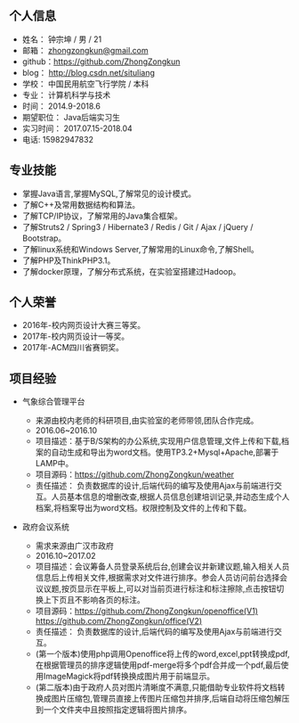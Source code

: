 ## 个人信息

+ 姓名： 钟宗坤 / 男 / 21
+ 邮箱： zhongzongkun@gmail.com
+ github：https://github.com/ZhongZongkun
+ blog： http://blog.csdn.net/situliang
+ 学校： 中国民用航空飞行学院 / 本科
+ 专业： 计算机科学与技术
+ 时间： 2014.9-2018.6
+ 期望职位： Java后端实习生
+ 实习时间： 2017.07.15-2018.04
+ 电话: 15982947832

## 专业技能
+ 掌握Java语言,掌握MySQL,了解常见的设计模式。
+ 了解C++及常用数据结构和算法。
+ 了解TCP/IP协议，了解常用的Java集合框架。
+ 了解Struts2 / Spring3 / Hibernate3 / Redis / Git / Ajax / jQuery / Bootstrap。
+ 了解linux系统和Windows Server,了解常用的Linux命令,了解Shell。
+ 了解PHP及ThinkPHP3.1。
+ 了解docker原理，了解分布式系统，在实验室搭建过Hadoop。
## 个人荣誉
+ 2016年-校内网页设计大赛三等奖。
+ 2017年-校内网页设计一等奖。
+ 2017年-ACM四川省赛铜奖。

## 项目经验
+ 气象综合管理平台
    + 来源由校内老师的科研项目,由实验室的老师带领,团队合作完成。
    + 2016.06~2016.10
    + 项目描述：基于B/S架构的办公系统,实现用户信息管理,文件上传和下载,档案的自动生成和导出为word文档。使用TP3.2+Mysql+Apache,部署于LAMP中。
    + 项目源码：https://github.com/ZhongZongkun/weather
    + 责任描述：
负责数据库的设计,后端代码的编写及使用Ajax与前端进行交互。人员基本信息的增删改查,根据人员信息创建培训记录,并动态生成个人档案,将档案导出为word文档。权限控制及文件的上传和下载。

+ 政府会议系统 
    + 需求来源由广汉市政府
    + 2016.10~2017.02
    + 项目描述：会议筹备人员登录系统后台,创建会议并新建议题,输入相关人员信息后上传相关文件,根据需求对文件进行排序。参会人员访问前台选择会议议题,按页显示在平板上,可以对当前页进行标注和标注擦除,点击按钮切换上下页且不影响各页的标注。
    + 项目源码：https://github.com/ZhongZongkun/openoffice(V1) https://github.com/ZhongZongkun/office(V2)
    + 责任描述：
负责数据库的设计,后端代码的编写及使用Ajax与前端进行交互。
    + (第一个版本)使用php调用Openoffice将上传的word,excel,ppt转换成pdf,在根据管理员的排序逻辑使用pdf-merge将多个pdf合并成一个pdf,最后使用ImageMagick将pdf转换换成图片用于前端显示。
    + (第二版本)由于政府人员对图片清晰度不满意,只能借助专业软件将文档转换成图片压缩包,管理员直接上传图片压缩包并排序,后端自动将压缩包解压到一个文件夹中且按照指定逻辑将图片排序。

